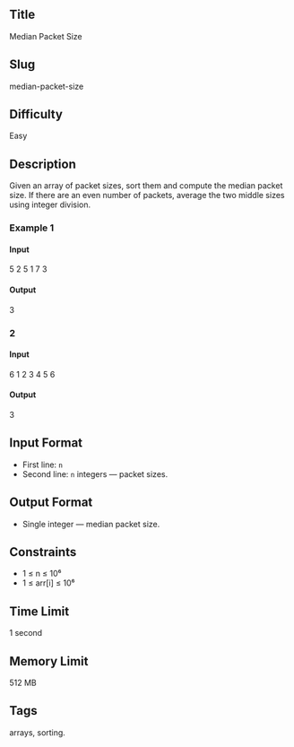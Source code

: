 ## Title

Median Packet Size

## Slug

median-packet-size

## Difficulty

Easy

## Description

Given an array of packet sizes, sort them and compute the median packet size. If there are an even number of packets, average the two middle sizes using integer division.

### Example 1

#### Input

5
2 5 1 7 3

#### Output
3

### 2

#### Input
6
1 2 3 4 5 6

#### Output
3

## Input Format

- First line: `n`  
- Second line: `n` integers — packet sizes.

## Output Format

- Single integer — median packet size.

## Constraints

- 1 ≤ n ≤ 10⁶  
- 1 ≤ arr[i] ≤ 10⁶

## Time Limit

1 second

## Memory Limit

512 MB

## Tags

arrays, sorting.
